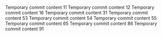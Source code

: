Temporary commit content 11
Temporary commit content 12
Temporary commit content 16
Temporary commit content 31
Temporary commit content 53
Temporary commit content 54
Temporary commit content 55
Temporary commit content 65
Temporary commit content 86
Temporary commit content 91
